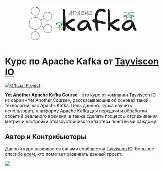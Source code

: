 <p align="center"><img width=70% src="./common/image/apache-kafka-logo.svg"></p>

# Курс по Apache Kafka от [Tayviscon IO](https://github.com/tayviscon-io)
[![Official Project](https://img.shields.io/badge/Tayviscon_IO-official-%2363B175)](https://github.com/tayviscon-io/.github/blob/main/profile/README.md#tayviscon-io-github)

**Yet Another Apache Kafka Course** - это курс от компании [Tayviscon IO](https://github.com/tayviscon-io)
из серии «Yet Another Course», рассказывающий об основах такой технологии, как Apache Kafka.
Цель данного курса научить использовать платформу Apache Kafka для передачи и обработки событий реального времени,
а также сделать процессы отслеживания метрик и настройки отказоустойчивого кластера понятными каждому.

## Автор и Контрибьюторы
Данный курс развивается силами сообщества [Tayviscon IO](https://github.com/tayviscon-io).
Большое спасибо [всем](https://github.com/tayviscon-io/yet-another-apache-kafka-course/graphs/contributors),
кто помогает развивать данный проект.

<a href="https://github.com/tayviscon-io/yet-another-apache-kafka-course/graphs/contributors">
  <img src="https://contrib.rocks/image?repo=tayviscon-io/yet-another-apache-kafka-course" />
</a>